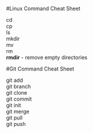#Linux Command Cheat Sheet

cd<br>
cp<br>
ls<br>
mkdir<br>
mv<br>
rm<br>
<b>rmdir</b> - remove empty directories<br>

#Git Command Cheat Sheet

git add<br>
git branch<br>
git clone<br>
git commit<br>
git init<br>
git merge<br>
git pull<br>
git push<br>


